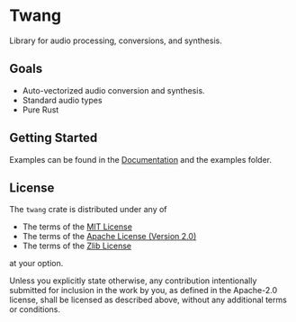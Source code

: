 # Twang
Library for audio processing, conversions, and synthesis.

## Goals
- Auto-vectorized audio conversion and synthesis.
- Standard audio types
- Pure Rust

## Getting Started
Examples can be found in the [Documentation](https://docs.rs/twang) and the
examples folder.

## License
The `twang` crate is distributed under any of

- The terms of the
  [MIT License](https://github.com/AldaronLau/twang/blob/master/LICENSE-MIT)
- The terms of the
  [Apache License (Version 2.0)](https://github.com/AldaronLau/twang/blob/master/LICENSE-APACHE)
- The terms of the
  [Zlib License](https://github.com/AldaronLau/twang/blob/master/LICENSE-ZLIB)

at your option.

Unless you explicitly state otherwise, any contribution intentionally submitted
for inclusion in the work by you, as defined in the Apache-2.0 license, shall be
licensed as described above, without any additional terms or conditions.
